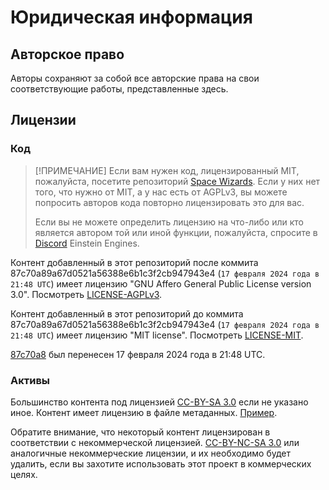 ﻿# Юридическая информация

## Авторское право

Авторы сохраняют за собой все авторские права на свои соответствующие работы, представленные здесь.

## Лицензии

### Код

> [!ПРИМЕЧАНИЕ]
> Если вам нужен код, лицензированный MIT, пожалуйста, посетите репозиторий [Space Wizards](https://github.com/space-wizards/space-station-14/).
> Если у них нет того, что нужно от MIT, а у нас есть от AGPLv3, вы можете попросить авторов кода повторно лицензировать это для вас.
>
> Если вы не можете определить лицензию на что-либо или кто является автором той или иной функции, пожалуйста, спросите в [Discord](https://discord.gg/X4QEXxUrsJ) Einstein Engines.

Контент добавленный в этот репозиторий после коммита 87c70a89a67d0521a56388e6b1c3f2cb947943e4 (`17 февраля 2024 года в 21:48 UTC`) имеет лицензию "GNU Affero General Public License version 3.0".
Посмотреть [LICENSE-AGPLv3](./LICENSE-AGPLv3.txt).

Контент добавленный в этот репозиторий до коммита 87c70a89a67d0521a56388e6b1c3f2cb947943e4 (`17 февраля 2024 года в 21:48 UTC`) имеет лицензию "MIT license".
Посмотреть [LICENSE-MIT](./LICENSE-MIT.txt).

[87c70a8](https://github.com/Simple-Station/Einstein-Engines/commit/87c70a89a67d0521a56388e6b1c3f2cb947943e4) был перенесен 17 февраля 2024 года в 21:48 UTC.

### Активы

Большинство контента под лицензией [CC-BY-SA 3.0](https://creativecommons.org/licenses/by-sa/3.0/) если не указано иное. Контент имеет лицензию в файле метаданных.
[Пример](./Resources/Textures/Objects/Tools/crowbar.rsi/meta.json).

Обратите внимание, что некоторый контент лицензирован в соответствии с некоммерческой лицензией. [CC-BY-NC-SA 3.0](https://creativecommons.org/licenses/by-nc-sa/3.0/) или аналогичные некоммерческие лицензии, и их необходимо будет удалить, если вы захотите использовать этот проект в коммерческих целях.
